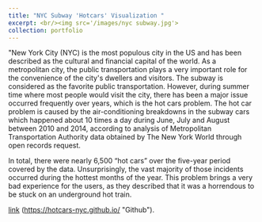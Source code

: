 ```yaml
---
title: "NYC Subway 'Hotcars' Visualization "
excerpt: <br/><img src='/images/nyc subway.jpg'>
collection: portfolio
---
```


"New York City (NYC) is the most populous city in the US and has been described as the cultural and financial capital of the world. As a metropolitan city, the public transportation plays a very important role for the convenience of the city's dwellers and visitors. The subway is considered as the favorite public transportation. However, during summer time where most people would visit the city, there has been a major issue occurred frequently over years, which is the hot cars problem. The hot car problem is caused by the air-conditioning breakdowns in the subway cars which happened about 10 times a day during June, July and August between 2010 and 2014, according to analysis of Metropolitan Transportation Authority data obtained by The New York World through open records request. 

In total, there were nearly 6,500 “hot cars” over the five-year period covered by the data. Unsurprisingly, the vast majority of those incidents occurred during the hottest months of the year. This problem brings a very bad experience for the users, as they described that it was a horrendous to be stuck on an underground hot train.

[link](#) (https://hotcars-nyc.github.io/ "Github").

